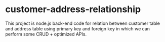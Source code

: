 # customer-address-relationship
This project is node.js back-end code for relation between customer table and address table using primary key and foreign key in which we can perform some CRUD + optimized APIs.
